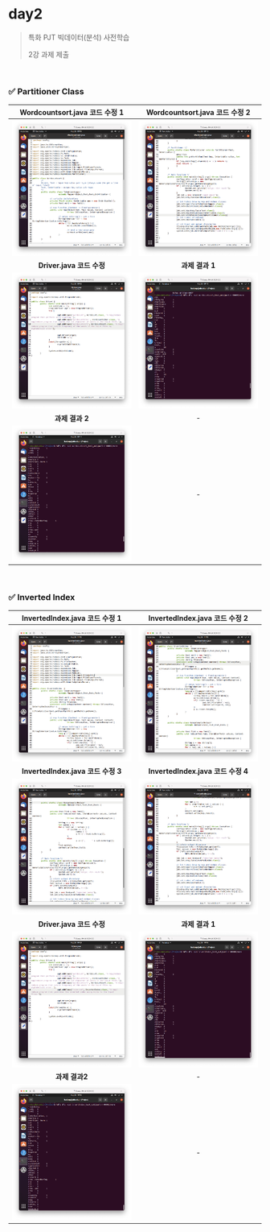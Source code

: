 # day2

> 특화 PJT 빅데이터(분석) 사전학습 
>
> 2강 과제 제출

<br>

### ✅ Partitioner Class

|       Wordcountsort.java 코드 수정 1        |     Wordcountsort.java 코드 수정 2     |
| :-----------------------------------------: | :------------------------------------: |
| ![](./IMG/Partitioner.java_import_수정.png) |  ![](./IMG/Partitioner.java_수정.png)  |
|          **Driver.java 코드 수정**          |            **과제 결과 1**             |
| ![](./IMG/Partitioner_Driver.java_수정.png) | ![](./IMG/Partitioner_Class_결과1.png) |
|               **과제 결과 2**               |                   -                    |
|   ![](./IMG/Partitioner_Class_결과2.png)    |                   -                    |

<br>

### ✅ Inverted Index

|         InvertedIndex.java 코드 수정 1         |       InvertedIndex.java 코드 수정 2        |
| :--------------------------------------------: | :-----------------------------------------: |
| ![](./IMG/InvertedIndex.java_import_수정.png)  |   ![](./IMG/InvertedIndex.java_수정.png)    |
|       **InvertedIndex.java 코드 수정 3**       |     **InvertedIndex.java 코드 수정 4**      |
| ![](./IMG/InvertedIndex.java_reducer_수정.png) | ![](./IMG/InvertedIndex.java_main_수정.png) |
|           **Driver.java 코드 수정**            |               **과제 결과 1**               |
| ![](./IMG/InvertedIndex_Driver.java_수정.png)  |     ![](./IMG/InvertedIndex_결과1.png)      |
|                 **과제 결과2**                 |                      -                      |
|       ![](./IMG/InvertedIndex_결과2.png)       |                      -                      |

<br>
